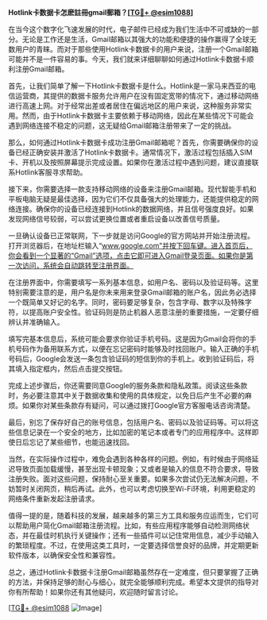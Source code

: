 **Hotlink卡数据卡怎麽註冊gmail郵箱？[[TG💪+ @esim1088](https://t.me/s/esim1088)]**

在当今这个数字化飞速发展的时代，电子邮件已经成为我们生活中不可或缺的一部分。无论是工作还是生活，Gmail邮箱以其强大的功能和便捷的操作赢得了全球无数用户的青睐。而对于那些使用Hotlink卡数据卡的用户来说，注册一个Gmail邮箱可能并不是一件容易的事。今天，我们就来详细聊聊如何通过Hotlink卡数据卡顺利注册Gmail邮箱。

首先，让我们简单了解一下Hotlink卡数据卡是什么。Hotlink是一家马来西亚的电信运营商，其提供的数据卡服务允许用户在没有固定宽带的情况下，通过移动网络进行高速上网。对于经常出差或者居住在偏远地区的用户来说，这种服务非常实用。然而，由于Hotlink卡数据卡主要依赖于移动网络，因此在某些情况下可能会遇到网络连接不稳定的问题，这无疑给Gmail邮箱注册带来了一定的挑战。

那么，如何通过Hotlink卡数据卡成功注册Gmail邮箱呢？首先，你需要确保你的设备已经正确安装并激活了Hotlink卡数据卡。通常情况下，激活过程包括插入SIM卡、开机以及按照屏幕提示完成设置。如果你在激活过程中遇到问题，建议直接联系Hotlink客服寻求帮助。

接下来，你需要选择一款支持移动网络的设备来注册Gmail邮箱。现代智能手机和平板电脑无疑是最佳选择，因为它们不仅具备强大的处理能力，还能提供稳定的网络连接。确保你的设备已经连接到Hotlink的数据网络，并且信号强度良好。如果发现网络信号较弱，可以尝试更换位置或者重启设备以改善信号质量。

一旦确认设备已正常联网，下一步就是访问Google的官方网站并开始注册流程。打开浏览器后，在地址栏输入“www.google.com”并按下回车键。进入首页后，你会看到一个显著的“Gmail”选项，点击它即可进入Gmail登录页面。如果你是第一次访问，系统会自动跳转至注册界面。

在注册界面中，你需要填写一系列基本信息，如用户名、密码以及验证码等。这里特别需要注意的是，用户名是你未来用来登录Gmail邮箱的账户名，因此务必选择一个既简单又好记的名字。同时，密码要足够复杂，包含字母、数字以及特殊字符，以提高账户安全性。验证码则是防止机器人恶意注册的重要措施，一定要仔细辨认并准确输入。

填写完基本信息后，系统可能会要求你验证手机号码。这是因为Gmail会将你的手机号码作为备用联系方式，以便在忘记密码时能够及时找回账户。输入正确的手机号码后，Google会发送一条包含验证码的短信到你的手机上。收到验证码后，将其填入指定框内，然后点击提交按钮。

完成上述步骤后，你还需要同意Google的服务条款和隐私政策。阅读这些条款时，务必要注意其中关于数据收集和使用的具体规定，以免日后产生不必要的麻烦。如果你对某些条款存有疑问，可以通过拨打Google官方客服电话咨询清楚。

最后，别忘了保存好自己的账号信息，包括用户名、密码以及验证码等。可以将这些信息记录在一个安全的地方，比如加密的笔记本或者专门的应用程序中。这样即使日后忘记了某些细节，也能迅速找回。

当然，在实际操作过程中，难免会遇到各种各样的问题。例如，有时候由于网络延迟导致页面加载缓慢，甚至出现卡顿现象；又或者是输入的信息不符合要求，导致注册失败。面对这些问题，保持耐心至关重要。如果多次尝试仍无法解决问题，不妨暂时关闭网页，稍后再试。此外，也可以考虑切换至Wi-Fi环境，利用更稳定的网络条件重新发起注册请求。

值得一提的是，随着科技的发展，越来越多的第三方工具和服务应运而生，它们可以帮助用户简化Gmail邮箱注册流程。比如，有些应用程序能够自动检测网络状态，并在最佳时机执行关键操作；还有一些插件可以记住常用信息，减少手动输入的繁琐程度。不过，在使用这类工具时，一定要选择信誉良好的品牌，并定期更新软件版本，以确保安全性和兼容性。

总之，通过Hotlink卡数据卡注册Gmail邮箱虽然存在一定难度，但只要掌握了正确的方法，并保持足够的耐心与细心，就完全能够顺利完成。希望本文提供的指导对你有所帮助！如果你还有其他疑问，欢迎随时留言讨论。

[[TG💪+ @esim1088](https://t.me/s/esim1088) ![Image](https://i.postimg.cc/4NQfJmqS/Snipaste-2025-05-13-00-14-12.png)]